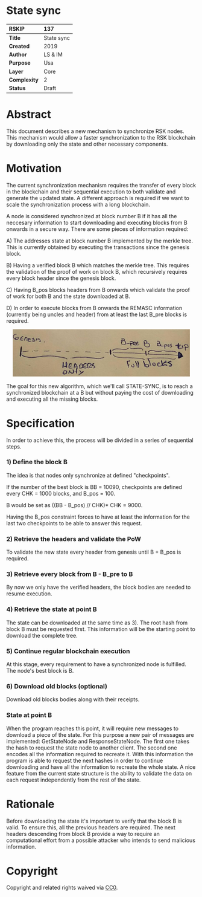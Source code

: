 # State sync

|RSKIP          |137           |
| :------------ |:-------------|
|**Title**      |State sync|
|**Created**    |2019 |
|**Author**     |LS & IM |
|**Purpose**    |Usa |
|**Layer**      |Core |
|**Complexity** |2 |
|**Status**     |Draft |

# **Abstract**

This document describes a new mechanism to synchronize RSK nodes. This mechanism would allow a faster synchronization to the RSK blockchain by downloading only the state and other necessary components.


# Motivation

The current synchronization mechanism requires the transfer of every block in the blockchain and their sequential execution to both validate and generate the updated state. A different approach is required if we want to scale the synchronization process with a long blockchain.

A node is considered synchronized at block number B if it has all the neccesary information to start downloading and executing blocks from B onwards in a secure way. There are some pieces of information required:

A) The addresses state at block number B implemented by the merkle tree. This is currently obtained by executing the transactions since the genesis block. 

B) Having a verified block B which matches the merkle tree. This requires the validation of the proof of work on block B, which recursively requires every block header since the genesis block.

C) Having B_pos blocks headers from B onwards which validate the proof of work for both B and the state downloaded at B.

D) In order to execute blocks from B onwards the REMASC information (currently being uncles and header) from at least the last B_pre blocks is required.

<p align="center">
    <img src="./RSKIP137/timeline.jpg" height=125>
</p>

The goal for this new algorithm, which we'll call STATE-SYNC, is to reach a synchronized blockchain at a B but without paying the cost of downloading and executing all the missing blocks.

# Specification

In order to achieve this, the process will be divided in a series of sequential steps.

### 1) Define the block B
The idea is that nodes only synchronize at defined "checkpoints". 

If the number of the best block is BB = 10090,  checkpoints are defined every CHK = 1000 blocks, and B_pos = 100. 

B would be set as ((BB - B_pos) // CHK)* CHK = 9000.

Having the B_pos constraint forces to have at least the information for the last two checkpoints to be able to answer this request.

### 2) Retrieve the headers and validate the PoW
To validate the new state every header from genesis until B + B_pos is required.

### 3) Retrieve every block from B - B_pre to B
By now we only have the verified headers, the block bodies are needed to resume execution.

### 4) Retrieve the state at point B
The state can be downloaded at the same time as 3).
The root hash from block B must be requested first. This information will be the starting point to download the complete tree.

### 5) Continue regular blockchain execution
At this stage, every requirement to have a synchronized node is fulfilled. The node's best block is B.

### 6) Download old blocks (optional)
Download old blocks bodies along with their receipts.

### **State at point B**
When the program reaches this point, it will require new messages to download a piece of the state. For this purpose a new pair of messages are implemented: GetStateNode and ResponseStateNode. The first one takes the hash to request the state node to another client. The second one encodes all the information required to recreate it. With this information the program is able to request the next hashes in order to continue downloading and have all the information to recreate the whole state. A nice feature from the current state structure is the ability to validate the data on each request independently from the rest of the state. 


# Rationale

Before downloading the state it's important to verify that the block B is valid. To ensure this, all the previous headers are required.
The next headers descending from block B provide a way to require an computational effort from a possible attacker who intends to send malicious information.

# **Copyright**

Copyright and related rights waived via [CC0](https://creativecommons.org/publicdomain/zero/1.0/).